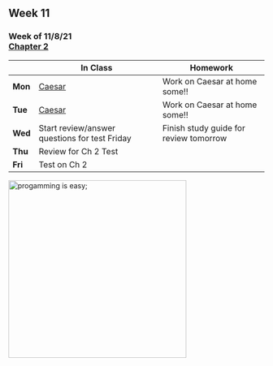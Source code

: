 ## Week 11

### Week of 11/8/21<br>[Chapter 2](/apcsp/curriculum/2)

  |       |In Class               |Homework   |
  |-------|---------              |---------  |
  |**Mon**|[Caesar](https://cs50.harvard.edu/ap/2022/curriculum/x/psets/2/caesar/) |Work on Caesar at home some!! |
  |**Tue**|[Caesar](https://cs50.harvard.edu/ap/2022/curriculum/x/psets/2/caesar/) |Work on Caesar at home some!! |
  |**Wed**|Start review/answer questions for test Friday |Finish study guide for review tomorrow |
  |**Thu**|Review for Ch 2 Test | |
  |**Fri**|Test on Ch 2 | |


<meta http-equiv="refresh" content="300"/>

<img src="https://i.pinimg.com/originals/de/f5/2f/def52fe41d695d8feebd2cdc194da929.png" alt="progamming is easy;" height="350">

